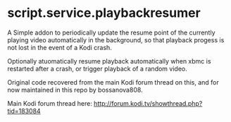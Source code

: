 # script.service.playbackresumer

A Simple addon to periodically update the resume point of the currently playing video automatically in the background, so that playback progess is not lost in the event of a Kodi crash.

Optionally atuomatically resume playback automatically when xbmc is restarted after a crash, or trigger playback of a random video.

Original code recovered from the main Kodi forum thread on this, and for now maintained in this repo by bossanova808.

Main Kodi forum thread here:
http://forum.kodi.tv/showthread.php?tid=183084


